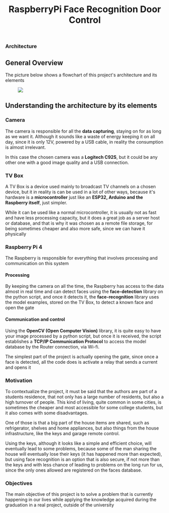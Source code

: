 <!DOCTYPE html>
<html lang="pt-BR">
<head>
<meta charset="UTF-8">
</head>
<body>
<header>
  <h1>RaspberryPi Face Recognition Door Control</h1>
</header>
<main>
  <section>
    <article>
    <h1>Architecture</h1>
      <h2>General Overview</h2>
      <p>The picture below shows a flowchart of this project's architecture and its elements</p>
      <figure>
          <img src="https://github.com/Thiago5B/RaspberryPi-FaceRecognition-Door-Control/blob/main/img/deathnitive_flowchart.png">
        </figure>
      <h2>Understanding the architecture by its elements</h2> 
      <h3>Camera</h3>
       <p>The camera is responsible for all the <Strong>data capturing</Strong>, staying on for as long as we want it. Although it sounds like a waste of energy keeping it on all day, since it is only 12V, powered by a USB cable, in reality the consumption is almost irrelevant.</p>
       <p>In this case the chosen camera was a <strong>Logitech C92S</strong>, but it could be any other one with a good image quality and a USB connection.</p>
      <h3>TV Box</h3>
      <p>A TV Box is a device used mainly to broadcast TV channels on a chosen device, but it in reality is can be used in a lot of other ways, because it's hardware is a <strong>microcontroller</strong> just like an <strong>ESP32, Arduino and the Raspberry itself</strong>, just simpler.</p>
      <p>While it can be used like a normal microcontroller, it is usually not as fast and have less processing capacity, but it does a great job as a server host or database, and that is why it was chosen as a remote file storage, for being sometimes cheaper and also more safe, since we can have it physically</p>
       <h3>Raspberry Pi 4</h3>
      <p>The Raspberry is responsible for everything that involves processing and communication on this system</p>
      <h4>Processing</h4>
      <p>By keeping the camera on all the time, the Raspberry has access to the data almost in real time and can detect faces using the <strong>face-detection</strong> library on the python script, and once it detects it, the <strong>face-recognition</strong> library uses the model examples, stored on the TV Box, to detect a known face and open the gate</p>
      <h4>Communication and control</h4>
      <p>Using the <strong>OpenCV (Open Computer Vision)</strong> library, it is quite easy to have your image processed by a python script, but once it is received, the script establishes a <strong>TCP/IP Communication Protocol</strong> to access the model database by the Router connection, via Wi-fi.</p>
      <p>The simplest part of the project is actually opening the gate, since once a face is detected, all the code does is activate a relay that sends a current and opens it</p>
      <h1>Motivation</h1>
       <p>To contextualize the project, it must be said that the authors are part of a students residence, that not only has a large number of residents, but also a high turnover of people.
      This kind of living, quite common in some cities, is sometimes the cheaper and most accessible for some college students, but it also comes with some disadvantages.</p>
    <p>One of those is that a big part of the house items are shared, such as refrigerator, shelves and home appliances, but also things from the house infrastructure, like the keys and garage remote control.</p>
    <p>Using the keys, although it looks like a simple and efficient choice, will eventually lead to some problems, because some of the man sharing the house will eventually lose their keys (it has happened more than expected), but using face recognition is an option that is also secure, if not more than the keys and with less chance of leading to problems on the long run for us, since the only ones allowed are registered on the faces database.</p>
      <h1>Objectives</h1>
      <p>The main objective of this project is to solve a problem that is currently happening in our lives while applying the knowledge acquired during the graduation in a real project, outside of the university</p>
    </article>
  </section>
</main>
</body>
</html>

